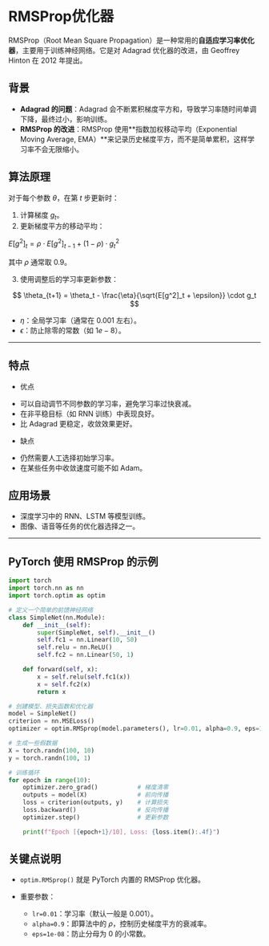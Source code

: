 # RMSProp优化器

RMSProp（Root Mean Square Propagation）是一种常用的**自适应学习率优化器**，主要用于训练神经网络。它是对 Adagrad 优化器的改进，由 Geoffrey Hinton 在 2012 年提出。


## 背景

* **Adagrad 的问题**：Adagrad 会不断累积梯度平方和，导致学习率随时间单调下降，最终过小，影响训练。
* **RMSProp 的改进**：RMSProp 使用\*\*指数加权移动平均（Exponential Moving Average, EMA）\*\*来记录历史梯度平方，而不是简单累积，这样学习率不会无限缩小。


## 算法原理

对于每个参数 $\theta$，在第 $t$ 步更新时：

1. 计算梯度 $g_t$。
2. 更新梯度平方的移动平均：

$E[g^2]_t = \rho \cdot E[g^2]_{t-1} + (1-\rho) \cdot g_t^2$

   其中 $\rho$ 通常取 0.9。
  
3. 使用调整后的学习率更新参数：

$$
\theta_{t+1} = \theta_t - \frac{\eta}{\sqrt{E[g^2]_t + \epsilon}} \cdot g_t
$$

   * $\eta$：全局学习率（通常在 0.001 左右）。
   * $\epsilon$：防止除零的常数（如 $1e-8$）。

---

## 特点

- 优点

* 可以自动调节不同参数的学习率，避免学习率过快衰减。
* 在非平稳目标（如 RNN 训练）中表现良好。
* 比 Adagrad 更稳定，收敛效果更好。

- 缺点

* 仍然需要人工选择初始学习率。
* 在某些任务中收敛速度可能不如 Adam。



## 应用场景

* 深度学习中的 RNN、LSTM 等模型训练。
* 图像、语音等任务的优化器选择之一。

---

## PyTorch 使用 RMSProp 的示例

```python
import torch
import torch.nn as nn
import torch.optim as optim

# 定义一个简单的前馈神经网络
class SimpleNet(nn.Module):
    def __init__(self):
        super(SimpleNet, self).__init__()
        self.fc1 = nn.Linear(10, 50)
        self.relu = nn.ReLU()
        self.fc2 = nn.Linear(50, 1)

    def forward(self, x):
        x = self.relu(self.fc1(x))
        x = self.fc2(x)
        return x

# 创建模型、损失函数和优化器
model = SimpleNet()
criterion = nn.MSELoss()
optimizer = optim.RMSprop(model.parameters(), lr=0.01, alpha=0.9, eps=1e-08)

# 生成一些假数据
X = torch.randn(100, 10)
y = torch.randn(100, 1)

# 训练循环
for epoch in range(10):
    optimizer.zero_grad()           # 梯度清零
    outputs = model(X)              # 前向传播
    loss = criterion(outputs, y)    # 计算损失
    loss.backward()                 # 反向传播
    optimizer.step()                # 更新参数

    print(f"Epoch [{epoch+1}/10], Loss: {loss.item():.4f}")
```

## 关键点说明

* `optim.RMSprop()` 就是 PyTorch 内置的 RMSProp 优化器。
* 重要参数：

  * `lr=0.01`：学习率（默认一般是 0.001）。
  * `alpha=0.9`：即算法中的 $\rho$，控制历史梯度平方的衰减率。
  * `eps=1e-08`：防止分母为 0 的小常数。



